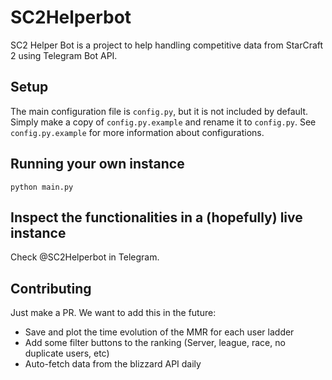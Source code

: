 # SC2Helperbot
SC2 Helper Bot is a project to help handling competitive data from StarCraft 2 using Telegram Bot API.


## Setup

The main configuration file is `config.py`, but it is not included by default. Simply make a copy of `config.py.example` and rename it to `config.py`. See `config.py.example` for more information about configurations.


## Running your own instance

 `python main.py`


## Inspect the functionalities in a (hopefully) live instance

Check @SC2Helperbot in Telegram.

## Contributing

Just make a PR. We want to add this in the future:
* Save and plot the time evolution of the MMR for each user ladder
* Add some filter buttons to the ranking (Server, league, race, no duplicate users, etc)
* Auto-fetch data from the blizzard API daily
